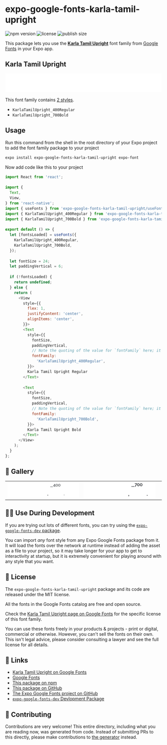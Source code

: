 # expo-google-fonts-karla-tamil-upright

![npm version](https://flat.badgen.net/npm/v/expo-google-fonts-karla-tamil-upright)
![license](https://flat.badgen.net/github/license/expo/google-fonts)
![publish size](https://flat.badgen.net/packagephobia/install/expo-google-fonts-karla-tamil-upright)

This package lets you use the [**Karla Tamil Upright**](https://fonts.google.com/specimen/Karla+Tamil+Upright) font family from [Google Fonts](https://fonts.google.com/) in your Expo app.

## Karla Tamil Upright

![Karla Tamil Upright](./font-family.png)

This font family contains [2 styles](#-gallery).

- `KarlaTamilUpright_400Regular`
- `KarlaTamilUpright_700Bold`

## Usage

Run this command from the shell in the root directory of your Expo project to add the font family package to your project
```sh
expo install expo-google-fonts-karla-tamil-upright expo-font
```

Now add code like this to your project
```js
import React from 'react';

import {
  Text,
  View,
} from 'react-native';
import { useFonts } from 'expo-google-fonts-karla-tamil-upright/useFonts';
import { KarlaTamilUpright_400Regular } from 'expo-google-fonts-karla-tamil-upright/400Regular';
import { KarlaTamilUpright_700Bold } from 'expo-google-fonts-karla-tamil-upright/700Bold';

export default () => {
  let [fontsLoaded] = useFonts({
    KarlaTamilUpright_400Regular,
    KarlaTamilUpright_700Bold,
  });

  let fontSize = 24;
  let paddingVertical = 6;

  if (!fontsLoaded) {
    return undefined;
  } else {
    return (
      <View
        style={{
          flex: 1,
          justifyContent: 'center',
          alignItems: 'center',
        }}>
        <Text
          style={{
            fontSize,
            paddingVertical,
            // Note the quoting of the value for `fontFamily` here; it expects a string!
            fontFamily:
              'KarlaTamilUpright_400Regular',
          }}>
          Karla Tamil Upright Regular
        </Text>

        <Text
          style={{
            fontSize,
            paddingVertical,
            // Note the quoting of the value for `fontFamily` here; it expects a string!
            fontFamily:
              'KarlaTamilUpright_700Bold',
          }}>
          Karla Tamil Upright Bold
        </Text>
      </View>
    );
  }
};

```

## 🔡 Gallery


||||
|-|-|-|
|![KarlaTamilUpright_400Regular](.//400Regular/KarlaTamilUpright_400Regular.ttf.png)|![KarlaTamilUpright_700Bold](.//700Bold/KarlaTamilUpright_700Bold.ttf.png)|||


## 👩‍💻 Use During Development

If you are trying out lots of different fonts, you can try using the [`expo-google-fonts-dev` package](https://github.com/freeboub/google-fonts/tree/master/font-packages/dev#readme).

You can import *any* font style from any Expo Google Fonts package from it. It will load the fonts
over the network at runtime instead of adding the asset as a file to your project, so it may take longer
for your app to get to interactivity at startup, but it is extremely convenient
for playing around with any style that you want.

## 📖 License

The `expo-google-fonts-karla-tamil-upright` package and its code are released under the MIT license.

All the fonts in the Google Fonts catalog are free and open source.

Check the [Karla Tamil Upright page on Google Fonts](https://fonts.google.com/specimen/Karla+Tamil+Upright) for the specific license of this font family.

You can use these fonts freely in your products & projects - print or digital, commercial or otherwise. However, you can't sell the fonts on their own. This isn't legal advice, please consider consulting a lawyer and see the full license for all details.

## 🔗 Links

- [Karla Tamil Upright on Google Fonts](https://fonts.google.com/specimen/Karla+Tamil+Upright)
- [Google Fonts](https://fonts.google.com/)
- [This package on npm](https://www.npmjs.com/package/expo-google-fonts-karla-tamil-upright)
- [This package on GitHub](https://github.com/freeboub/google-fonts/tree/master/font-packages/karla-tamil-upright)
- [The Expo Google Fonts project on GitHub](https://github.com/freeboub/google-fonts)
- [`expo-google-fonts-dev` Devlopment Package](https://github.com/freeboub/google-fonts/tree/master/font-packages/dev)

## 🤝 Contributing

Contributions are very welcome! This entire directory, including what you are reading now, was generated from code. Instead of submitting PRs to this directly, please make contributions to [the generator](https://github.com/freeboub/google-fonts/tree/master/packages/generator) instead.
